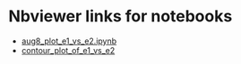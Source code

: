 # Nbviewer links for notebooks
- [aug8_plot_e1_vs_e2.ipynb](https://nbviewer.jupyter.org/github/bpRsh/2019_shear_analysis_after_dmstack/blob/master/a14_aug8_2019/aug8_plot_e1_vs_e2.ipynb)
- [contour_plot_of_e1_vs_e2](https://nbviewer.jupyter.org/github/bpRsh/2019_shear_analysis_after_dmstack/blob/master/a14_aug8_2019/contour_plot_of_e1_vs_e2.ipynb)
